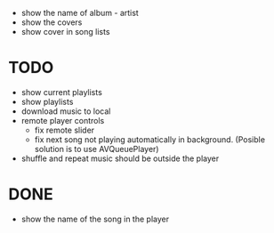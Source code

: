 - show the name of album - artist
- show the covers
- show cover in song lists

# TODO
- show current playlists
- show playlists
- download music to local
- remote player controls
  - fix remote slider
  - fix next song not playing automatically in background. (Posible solution is to use AVQueuePlayer)
- shuffle and repeat music should be outside the player

# DONE
- show the name of the song in the player

